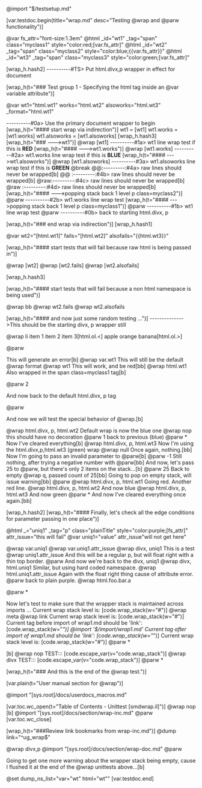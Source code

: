 @import "$/testsetup.md"

[var.testdoc.begin(title="wrap.md" desc="Testing @wrap and @parw functionality")]

@var fs_attr="font-size:1.3em"
@html _id="wt1" _tag="span" class="myclass1" style="color:red;[var.fs_attr]"
@html _id="wt2" _tag="span" class="myclass2" style="color:blue;{{var.fs_attr}}"
@html _id="wt3" _tag="span" class="myclass3" style="color:green;[var.fs_attr]"

[wrap_h.hash2]
----------#TS> Put html.divx,p wrapper in effect for document

[wrap_h(t="### Test group 1 - Specifying the html tag inside an @var variable attribute")]

@var wt1="html.wt1" works="html.wt2" alsoworks="html.wt3" _format="html.wt1"

----------#0a> Use the primary document wrapper to begin
[wrap_h(t="#### start wrap via indirection")]
wt1 = [wt1]
wt1.works = [wt1.works]
wt1.alsoworks = [wt1.alsoworks]
[wrap_h.hash3]
[wrap_h(t="### --->wt1")]
@wrap [wt1]
----------#1a> wt1 line wrap test if this is **RED**
[wrap_h(t="#### --->wt1.works")]
@wrap [wt1.works]
----------#2a> wt1.works line wrap test if this is **BLUE**
[wrap_h(t="#### --->wt1.alsoworks")]
@wrap [wt1.alsoworks]
----------#3a> wt1.alsoworks line wrap test if this is **GREEN**
@break
@@:---------:#4a> raw lines should never be wrapped[b]
@@ :---------:#4b> raw lines should never be wrapped[b]
@raw:---------:#4c> raw lines should never be wrapped[b]
@raw     :---------:#4d> raw lines should never be wrapped[b]
[wrap_h(t="#### --->popping stack back 1 level p class=myclass2")]
@parw
----------#2b> wt1.works line wrap test
[wrap_h(t="#### --->popping stack back 1 level p class=myclass1")]
@parw
----------#1b> wt1 line wrap test
@parw
----------#0b> back to starting html.divx, p

[wrap_h(t="### end wrap via indirection")]
[wrap_h.hash1]

@var wt2="[html.wt1]" fails="[html.wt2]" alsofails="{{html.wt3}}"

[wrap_h(t="#### start tests that will fail because raw html is being passed in")]

@wrap [wt2]
@wrap [wt2.fails]
@wrap [wt2.alsofails]

[wrap_h.hash3]

[wrap_h(t="#### start tests that will fail because a non html namespace is being used")]

@wrap bb
@wrap wt2.fails
@wrap wt2.alsofails

[wrap_h(t="#### and now just some random testing ...")]
-------------->This should be the starting divx, p wrapper still

@wrap li
item 1
item 2
item 3[html.ol.<]
apple
orange
banana[html.ol.>]

@parw

This will generate an error[b]
@wrap var.wt1
This will still be the default @wrap format
@wrap wt1
This will work, and be red[bb]
@wrap html.wt1
Also wrapped in the span class=myclass1 tag[b]

@parw 2

And now back to the default html.divx, p tag

@parw

And now we will test the special behavior of @wrap.[b]

@wrap html.divx, p, html.wt2
Default wrap is now the blue one
@wrap nop
this should have no decoration
@parw 1
back to previous (blue)
@parw *
Now I've cleared everything[b]
@wrap html.divx, p, html.wt3
Now I'm using the html.divx,p,html.wt3 (green) wrap
@wrap null
Once again, nothing.[bb]
Now I'm going to pass an invalid parameter to @parw[b]
@parw -1
Still nothing, after trying a negative number with @parw[bb]
And now, let's pass 25 to @parw, but there's only 2 items on the stack...[b]
@parw 25
Back to empty @wrap q, passed count of 25[bb]
Going to pop on empty stack, will issue warning[bb]
@parw
@wrap html.divx, p, html.wt1
Going red.
Another red line.
@wrap html.divx, p, html.wt2
And now blue
@wrap html.divx, p, html.wt3
And now green
@parw *
And now I've cleared everything once again.[bb]

[wrap_h.hash2]
[wrap_h(t="#### Finally, let&apos;s check all the edge conditions for parameter passing in one place")]

@html _="uniq1" _tag="p" class="plainTitle" style="color:purple;[fs_attr]" attr_issue="this will fail"
@var uniq1="value" attr_issue"will not get here"

@wrap var.uniq1
@wrap var.uniq1.attr_issue
@wrap divx, uniq1
This is a test
@wrap uniq1.attr_issue
And this will be a regular p, but will float right with a thin top border.
@parw
And now we're back to the divx, uniq1
@wrap divx, html.uniq1
Similar, but using hard coded namespace.
@wrap html.uniq1.attr_issue
Again with the float right thing cause of attribute error.
@parw
back to plain purple.
@wrap html.foo.bar.a

@parw *

Now let's test to make sure that the wrapper stack is maintained across imports ...
Current wrap stack level is: [code.wrap_stack(w="#")]
@wrap meta
@wrap link
Current wrap stack level is: [code.wrap_stack(w="#")]
Current tag before import of wrap1.md should be 'link': [code.wrap_stack(w="*")]
@import '$/import/wrap1.md'
Current tag after import of wrap1.md should be 'link': [code.wrap_stack(w="*")]
Current wrap stack level is: [code.wrap_stack(w="#")]
@parw *

[b]
@wrap nop
TEST::: [code.escape_var(v="code.wrap_stack")]
@wrap divx
TEST::: [code.escape_var(v="code.wrap_stack")]
@parw *

[wrap_h(t="### And this is the end of the @wrap test.")]

[var.plain(t="User manual section for @wrap")]

@import "[sys.root]/docs/userdocs_macros.md"

[var.toc.wc_open(t="Table of Contents - Unittest [smdwrap.il]")]
@wrap nop
[b]
@import "[sys.root]/docs/section/wrap-inc.md"
@parw
[var.toc.wc_close]

[wrap_h(t="###Review link bookmarks from wrap-inc.md")]
@dump link="^ug_wrap$"

@wrap divx,p
@import "[sys.root]/docs/section/wrap-doc.md"
@parw

Going to get one more warning about the wrapper stack being empty, cause I flushed it at the end of the @wrap unittests above...[b]

@set dump_ns_list="var=\"wt\" html=\"wt\""
[var.testdoc.end]
